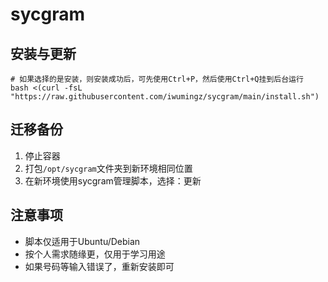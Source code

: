 # sycgram

## 安装与更新

```shell
# 如果选择的是安装，则安装成功后，可先使用Ctrl+P，然后使用Ctrl+Q挂到后台运行
bash <(curl -fsL "https://raw.githubusercontent.com/iwumingz/sycgram/main/install.sh")
```

## 迁移备份

1. 停止容器
2. 打包`/opt/sycgram`文件夹到新环境相同位置
3. 在新环境使用sycgram管理脚本，选择：更新

## 注意事项

- 脚本仅适用于Ubuntu/Debian
- 按个人需求随缘更，仅用于学习用途
- 如果号码等输入错误了，重新安装即可
